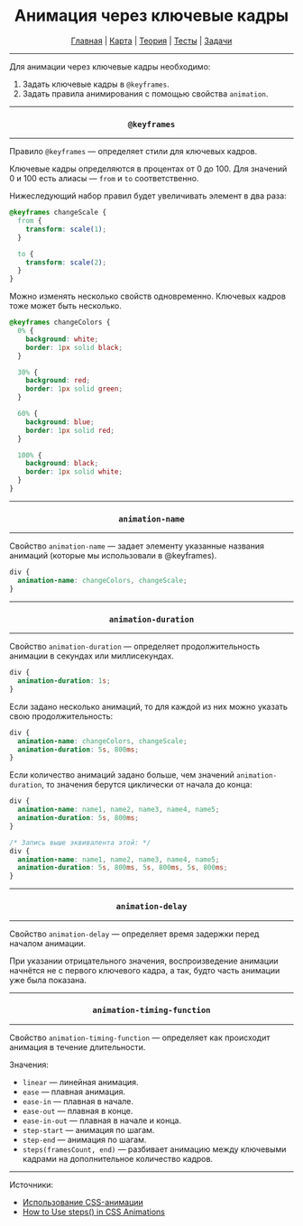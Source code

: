 <div align="center">

# Анимация через ключевые кадры

[Главная](https://github.com/dollaween/junior-roadmap/)
|
[Карта](/roadmap/README.md)
|
[Теория](/theory/README.md)
|
[Тесты](/tests/README.md)
|
[Задачи](/tasks/README.md)

</div>

---

Для анимации через ключевые кадры необходимо:
1. Задать ключевые кадры в `@keyframes`.
2. Задать правила анимирования с помощью свойства `animation`.

---

<div align="center">

### `@keyframes`

</div>

---

Правило `@keyframes` — определяет стили для ключевых кадров.

Ключевые кадры определяются в процентах от 0 до 100. Для значений 0 и 100 есть алиасы — `from` и `to` соответственно.

Нижеследующий набор правил будет увеличивать элемент в два раза:

```css
@keyframes changeScale {
  from {
    transform: scale(1);
  }

  to {
    transform: scale(2);
  }
}
```

Можно изменять несколько свойств одновременно. Ключевых кадров тоже может быть несколько.

```css
@keyframes changeColors {
  0% {
    background: white;
    border: 1px solid black;
  }

  30% {
    background: red;
    border: 1px solid green;
  }

  60% {
    background: blue;
    border: 1px solid red;
  }

  100% {
    background: black;
    border: 1px solid white;
  }
}
```

---

<div align="center">

### `animation-name`

</div>

---

Свойство `animation-name` — задает элементу указанные названия анимаций (которые мы использовали в @keyframes).

```css
div {
  animation-name: changeColors, changeScale;
}
```

---

<div align="center">

### `animation-duration`

</div>

---

Свойство `animation-duration` — определяет продолжительность анимации в секундах или миллисекундах.

```css
div {
  animation-duration: 1s;
}
```

Если задано несколько анимаций, то для каждой из них можно указать свою продолжительность:

```css
div {
  animation-name: changeColors, changeScale;
  animation-duration: 5s, 800ms;
}
```

Если количество анимаций задано больше, чем значений `animation-duration`, то значения берутся циклически от начала до конца:

```css
div {
  animation-name: name1, name2, name3, name4, name5;
  animation-duration: 5s, 800ms;
}

/* Запись выше эквивалента этой: */
div {
  animation-name: name1, name2, name3, name4, name5;
  animation-duration: 5s, 800ms, 5s, 800ms, 5s, 800ms;
}
```

---

<div align="center">

### `animation-delay`

</div>

---

Свойство `animation-delay` — определяет время задержки перед началом анимации.

При указании отрицательного значения, воспроизведение анимации начнётся не с первого ключевого кадра, а так, будто часть анимации уже была показана.

---

<div align="center">

### `animation-timing-function`

</div>

---

Свойство `animation-timing-function` — определяет как происходит анимация в течение длительности.

Значения:
* `linear` — линейная анимация.
* `ease` — плавная анимация.
* `ease-in` — плавная в начале.
* `ease-out` — плавная в конце.
* `ease-in-out` — плавная в начале и конца.
* `step-start` — анимация по шагам.
* `step-end` — анимация по шагам.
* `steps(framesCount, end)` — разбивает анимацию между ключевыми кадрами на дополнительное количество кадров.

---

Источники:
* [Использование CSS-анимации](https://developer.mozilla.org/ru/docs/Web/CSS/CSS_Animations/Using_CSS_animations)
* [How to Use steps() in CSS Animations](https://designmodo.com/steps-css-animations/)

